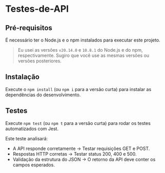 # Testes-de-API

## Pré-requisitos

É necessário ter o Node.js e o npm instalados para executar este projeto.

> Eu usei as versões `v20.14.0` e `10.8.1` do Node.js e do npm, respectivamente. Sugiro que você use as mesmas versões ou versões posteriores.

## Instalação

Execute o `npm install` (ou `npm i` para a versão curta) para instalar as dependências do desenvolvimento.

## Testes

Execute `npm test` (ou `npm t` para a versão curta) para rodar os testes automatizados com Jest.

Este teste analisará:

- A API responde corretamente → Testar requisições GET e POST.
- Respostas HTTP corretas → Testar status 200, 400 e 500.
- Validação da estrutura do JSON → O retorno da API deve conter os campos esperados.
